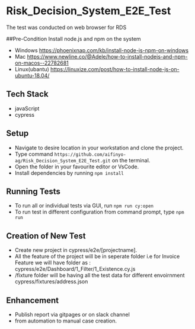 # Risk_Decision_System_E2E_Test
The test was conducted on web browser for RDS

##Pre-Condition
Install node.js and npm on the system
* Windows https://phoenixnap.com/kb/install-node-js-npm-on-windows
* Mac https://www.newline.co/@Adele/how-to-install-nodejs-and-npm-on-macos--22782681
* Linux(ubantu) https://linuxize.com/post/how-to-install-node-js-on-ubuntu-18.04/

## Tech Stack 
- javaScript 
- cypress

## Setup
* Navigate to desire location in your workstation and clone the project.
* Type command `https://github.com/aifinyo-ag/Risk_Decision_System_E2E_Test.git` on the terminal. 
* Open the folder in your favourite editor or VsCode.
* Install dependencies by running `npm install`

## Running Tests

* To run all  or  individual tests via GUI, run  `npm run cy:open`
* To run test in different configuration from command prompt, type `npm run `

## Creation of New Test
- Create new project in cypress/e2e/[projectname].
- All the feature of the project will be in seperate folder i.e for Invoice Feature we will have folder as : cypress/e2e/Dashboard/1_Filter/1_Existence.cy.js
- /fixture folder will be having all the test data for different envoirnment cypress/fixtures/address.json

## Enhancement
* Publish report via gitpages or on slack channel
* from automation to manual case creation.
